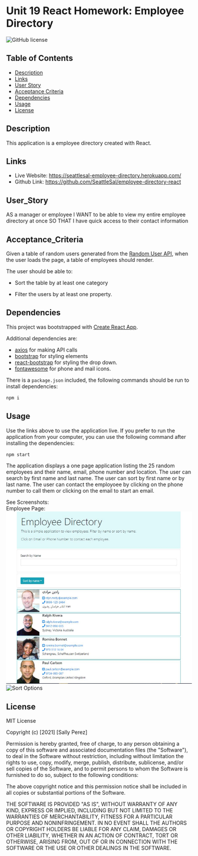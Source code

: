 # Unit 19 React Homework: Employee Directory

![GitHub license](https://img.shields.io/badge/license-MIT-blue.svg)

## Table of Contents
* [Description](#description)
* [Links](#links)
* [User Story](#User_Story)
* [Acceptance Criteria](#Acceptance_Criteria)
* [Dependencies](#Dependencies)
* [Usage](#usage)
* [License](#license)

## Description
This application is a employee directory created with React. 

## Links
* Live Website: https://seattlesal-employee-directory.herokuapp.com/
* Github Link: https://github.com/SeattleSal/employee-directory-react

## User_Story
AS a manager or employee
I WANT to be able to view my entire employee directory at once 
SO THAT I have quick access to their contact information

## Acceptance_Criteria
Given a table of random users generated from the [Random User API](https://randomuser.me/), when the user loads the page, a table of employees should render. 

The user should be able to:

  * Sort the table by at least one category

  * Filter the users by at least one property.

## Dependencies
This project was bootstrapped with [Create React App](https://github.com/facebook/create-react-app).

Additional dependencies are:
* [axios](https://www.npmjs.com/package/axios) for making API calls
* [bootstrap](https://www.npmjs.com/package/bootstrap) for styling elements
* [react-bootstrap](https://react-bootstrap.github.io/) for styling the drop down. 
* [fontawesome](https://fontawesome.com/how-to-use/on-the-web/using-with/react) for phone and mail icons.

There is a `package.json` included, the following commands should be run to install dependencies:

```bash
npm i
```

## Usage
Use the links above to use the application live. If you prefer to run the application from your computer, you can use the following command after installing the dependencies:

```bash
npm start
```

The application displays a one page application listing the 25 random employees and their name, email, phone number and location. The user can search by first name and last name. The user can sort by first name or by last name. The user can contact the employoee by clicking on the phone number to call them or clicking on the email to start an email. 

See Screenshots:<br>
Employee Page: <br>
![Home Page](./assets/screenshot.JPG)<br>
![Sort Options](./assets/sortOptions.JPG)

## License

MIT License

Copyright (c) [2021] [Sally Perez]

Permission is hereby granted, free of charge, to any person obtaining a copy
of this software and associated documentation files (the "Software"), to deal
in the Software without restriction, including without limitation the rights
to use, copy, modify, merge, publish, distribute, sublicense, and/or sell
copies of the Software, and to permit persons to whom the Software is
furnished to do so, subject to the following conditions:

The above copyright notice and this permission notice shall be included in all
copies or substantial portions of the Software.

THE SOFTWARE IS PROVIDED "AS IS", WITHOUT WARRANTY OF ANY KIND, EXPRESS OR
IMPLIED, INCLUDING BUT NOT LIMITED TO THE WARRANTIES OF MERCHANTABILITY,
FITNESS FOR A PARTICULAR PURPOSE AND NONINFRINGEMENT. IN NO EVENT SHALL THE
AUTHORS OR COPYRIGHT HOLDERS BE LIABLE FOR ANY CLAIM, DAMAGES OR OTHER
LIABILITY, WHETHER IN AN ACTION OF CONTRACT, TORT OR OTHERWISE, ARISING FROM,
OUT OF OR IN CONNECTION WITH THE SOFTWARE OR THE USE OR OTHER DEALINGS IN THE
SOFTWARE.

